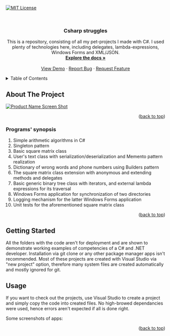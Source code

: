 <div id="top"></div>
<!--
*** Thanks for checking out the Best-README-Template. If you have a suggestion
*** that would make this better, please fork the repo and create a pull request
*** or simply open an issue with the tag "enhancement".
*** Don't forget to give the project a star!
*** Thanks again! Now go create something AMAZING! :D
-->



<!-- PROJECT SHIELDS -->
<!--
*** I'm using markdown "reference style" links for readability.
*** Reference links are enclosed in brackets [ ] instead of parentheses ( ).
*** See the bottom of this document for the declaration of the reference variables
*** for contributors-url, forks-url, etc. This is an optional, concise syntax you may use.
*** https://www.markdownguide.org/basic-syntax/#reference-style-links
-->

[![MIT License][license-shield]][license-url]



<!-- PROJECT LOGO -->
<br />
<div align="center">

<h3 align="center">Csharp struggles</h3>

  <p align="center">
    This is a repository, consisting of all my pet-projects I made with C#. I used plenty of technologies here, including delegates, lambda-expressions, Windows Forms and XML/JSON.
    <br />
    <a href="https://github.com/github_username/Csharp-struggles"><strong>Explore the docs »</strong></a>
    <br />
    <br />
    <a href="https://github.com/github_username/Csharp-struggles">View Demo</a>
    ·
    <a href="https://github.com/github_username/Csharp-struggles/issues">Report Bug</a>
    ·
    <a href="https://github.com/github_username/Csharp-struggles/issues">Request Feature</a>
  </p>
</div>



<!-- TABLE OF CONTENTS -->
<details>
  <summary>Table of Contents</summary>
  <ol>
    <li>
      <a href="#about-the-project">About The Project</a>
      <ul>
        <li><a href="#built-with">Built With</a></li>
      </ul>
    </li>
    <li>
      <a href="#getting-started">Getting Started</a>
      <ul>
        <li><a href="#prerequisites">Prerequisites</a></li>
        <li><a href="#installation">Installation</a></li>
      </ul>
    </li>
    <li><a href="#usage">Usage</a></li>
    <li><a href="#roadmap">Roadmap</a></li>
    <li><a href="#contributing">Contributing</a></li>
    <li><a href="#license">License</a></li>
    <li><a href="#contact">Contact</a></li>
    <li><a href="#acknowledgments">Acknowledgments</a></li>
  </ol>
</details>



<!-- ABOUT THE PROJECT -->
## About The Project

[![Product Name Screen Shot][product-screenshot]](https://example.com)



<p align="right">(<a href="#top">back to top</a>)</p>



### Programs' synopsis

<ol>
  <li>Simple arithmetic algorithms in C#</li>
  <li>Singleton pattern</li>
  <li>Basic square matrix class</li>
  <li>User's text class with serialization/deserialization and Memento pattern realization</li>
  <li>Dictionary of wrong words and phone numbers using Builders pattern</li>
  <li>The square matrix class extension with anonymous and extending methods and delegates</li>
  <li>Basic generic binary tree class with iterators, and external lambda expressions for its traversal</li>
  <li>Windows Forms application for synchronization of two directories</li>
  <li>Logging mechanism for the latter Windows Forms application</li>
  <li>Unit tests for the aforementioned square matrix class</li>
</ol>

<p align="right">(<a href="#top">back to top</a>)</p>



<!-- GETTING STARTED -->
## Getting Started

All the folders with the code aren't for deployment and are shown to demonstrate working examples of competencies of a C# and .NET developer. Installation via git clone or any other package manager apps isn't recommended. 
Most of these projects are created with Visual Studio via "new project" option, therefore many system files are created automatically and mostly ignored for git.


<!-- USAGE EXAMPLES -->
## Usage

If you want to check out the projects, use Visual Studio to create a project and simply copy the code into created files. No high-browed dependancies were used, hence errors aren't expected if all is done right.

Some screenshots of apps:


<p align="right">(<a href="#top">back to top</a>)</p>




<!-- MARKDOWN LINKS & IMAGES -->
<!-- https://www.markdownguide.org/basic-syntax/#reference-style-links -->
[contributors-shield]: https://img.shields.io/github/contributors/github_username/Csharp-struggles.svg?style=for-the-badge
[contributors-url]: https://github.com/github_username/Csharp-struggles/graphs/contributors
[forks-shield]: https://img.shields.io/github/forks/github_username/Csharp-struggles.svg?style=for-the-badge
[forks-url]: https://github.com/github_username/Csharp-struggles/network/members
[stars-shield]: https://img.shields.io/github/stars/github_username/Csharp-struggles.svg?style=for-the-badge
[stars-url]: https://github.com/github_username/Csharp-struggles/stargazers
[issues-shield]: https://img.shields.io/github/issues/github_username/Csharp-struggles.svg?style=for-the-badge
[issues-url]: https://github.com/github_username/Csharp-struggles/issues
[license-shield]: https://img.shields.io/github/license/github_username/Csharp-struggles.svg?style=for-the-badge
[license-url]: https://github.com/github_username/Csharp-struggles/blob/master/LICENSE.txt
[linkedin-shield]: https://img.shields.io/badge/-LinkedIn-black.svg?style=for-the-badge&logo=linkedin&colorB=555
[linkedin-url]: https://linkedin.com/in/linkedin_username
[product-screenshot]: images/screenshot.png

